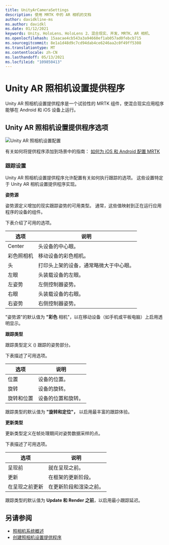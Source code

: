 ```yaml
---
title: UnityArCameraSettings
description: 使用 MRTK 中的 AR 相机的文档
author: davidkline-ms
ms.author: davidkl
ms.date: 01/12/2021
keywords: Unity、HoloLens、HoloLens 2、混合现实、开发、MRTK、AR 相机、
ms.openlocfilehash: 15aacae4cb543a3a94660ef1ab057ad0febcb715
ms.sourcegitcommit: 8e1a1d48d9c7cd94dab4ce6246aa2c0f49ff5308
ms.translationtype: MT
ms.contentlocale: zh-CN
ms.lasthandoff: 05/13/2021
ms.locfileid: "109850413"
---
```

# <a name="unity-ar-camera-settings-provider"></a>Unity AR 照相机设置提供程序

Unity AR 照相机设置提供程序是一个试验性的 MRTK 组件，使混合现实应用程序能够在 Android 和 iOS 设备上运行。

## <a name="unity-ar-camera-settings-provider-options"></a>Unity AR 照相机设置提供程序选项

![Unity AR 照相机设置配置](../images/camera-system/UnityArSettingsConfiguration.png)

有关如何将提供程序添加到场景中的指南： [如何为 iOS 和 Android 配置 MRTK](../../supported-devices/using-ar-foundation.md)

### <a name="tracking-settings"></a>跟踪设置

Unity AR 照相机设置提供程序允许配置有关如何执行跟踪的选项。 这些设置特定于 Unity AR 相机设置提供程序实现。

**姿势源**

姿势源定义增加的现实跟踪姿势的可用类型。 通常，这些值映射到正在运行应用程序的设备的组件。

下表介绍了可用的选项。

| 选项 | 说明 |
| --- | --- |
| Center | 头设备的中心眼。 |
| 彩色照相机 | 移动设备的彩色相机。 |
| 头 | 打印头上架的设备，通常略微大于中心眼。 |
| 左眼 | 头装载设备的左眼。 |
| 左姿势 | 左侧控制器姿势。 |
| 右眼 | 头装载设备的右眼。 |
| 右姿势 | 右侧控制器姿势。 |

"姿势源"的默认值为 **"彩色** 相机"，以在移动设备（如手机或平板电脑）上启用透明显示。

**跟踪类型**

跟踪类型定义 () 跟踪的姿势部分。

下表描述了可用选项。

| 选项 | 说明 |
| --- | --- |
| 位置 | 设备的位置。 |
| 旋转 | 设备的旋转。 |
| 旋转和位置 | 设备的位置和旋转。 |

跟踪类型的默认值为 **"旋转和定位"，** 以启用最丰富的跟踪体验。

**更新类型**

更新类型定义在帧处理期间对姿势数据采样的点。

下表描述了可用选项。

| 选项 | 说明 |
| --- | --- |
| 呈现前 | 就在呈现之前。 |
| 更新 | 在框架的更新阶段。 |
| 在呈现之前更新 | 在更新阶段和渲染之前。 |

跟踪类型的默认值为 **Update 和 Render 之前**，以启用最小跟踪延迟。

## <a name="see-also"></a>另请参阅

- [照相机系统概述](camera-system-overview.md)
- [创建照相机设置提供程序](create-settings-provider.md)
